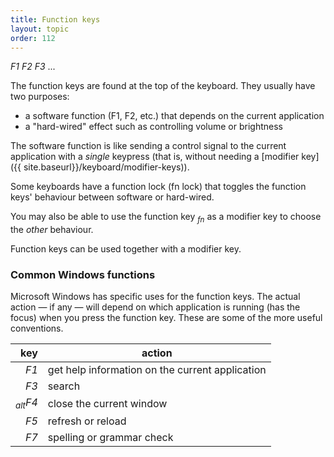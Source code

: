 ```yaml
---
title: Function keys
layout: topic
order: 112
---
```


<span class="key"><em>F1</em></span>
<span class="key"><em>F2</em></span>
<span class="key"><em>F3</em></span>
...

The function keys are found at the top of the keyboard. They usually have two
purposes:

* a software function (F1, F2, etc.) that depends on the current application
* a "hard-wired" effect such as controlling volume or brightness

The software function is like sending a control signal to the
current application with a _single_ keypress (that is, without needing a
[modifier key]({{ site.baseurl}}/keyboard/modifier-keys)).

Some keyboards have a function lock (fn lock) that toggles the
function keys' behaviour between software or hard-wired.

You may also be able to use the function key <span class="key"><em><sub>fn</sub></em></span>
as a modifier key to choose the _other_ behaviour.

Function keys can be used together with a modifier key.

### Common Windows functions

Microsoft Windows has specific uses for the function keys. The actual action —
if any — will depend on which application is running (has the focus) when you
press the function key. These are some of the more useful conventions.

| key                         | action            |
| --------------------------: | ----------------- |
| <span class="key"><em>F1</em></span> | get help information on the current application |
| <span class="key"><em>F3</em></span> | search            |
| <span class="key"><em><sub>alt</sub></em></span><span class="key"><em>F4</em></span> | close the current window |
| <span class="key"><em>F5</em></span> | refresh or reload |
| <span class="key"><em>F7</em></span> | spelling or grammar check |
